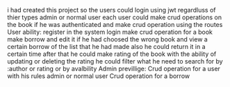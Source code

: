 i had created this project so the users could login using jwt regardluss of thier types admin or normal user 
each user could make crud operations on the book if he was authenticated and make crud operation using the routes 
User ability:
register in the system
login 
make crud operation for a book
make borrow and edit it if he had choosed the wrong book and view a certain borrow of the list that he had made also he could return it in a certain time
after that he could make rating of the book with the ability of updating or deleting the rating 
he could filter what he need to search for by :author or rating or by avalbility 
Admin previllige:
Crud operation for a user with his rules admin or normal user 
Crud operation for a borrow 
